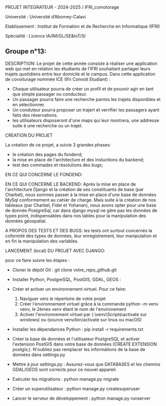 PROJET INTEGRATEUR - 2024-2025 / IFRI_comotorage

Université : Université d’Abomey-Calavi 

Etablissement : Institut de Formation et de Recherche en Informatique (IFRI) 

Spécialité : Licence IA/IM/GL/SE&IoT/SI

Groupe n°13:
  -

DESCRIPTION:
Le projet de cette année consiste à réaliser une application web qui met en relation les étudiants de l’IFRI souhaitant partager leurs trajets quotidiens entre leur domicile et le campus. Dans cette application de covoiturage nommée ICE (Ifri Convoit Etudiant) :
  - Chaque utilisateur pourra de créer un profil et de pouvoir agir en tant que simple passager ou conducteur.
  - Un passager pourra faire une recherche parmis les trajets disponibles et en sélectionner.
  - Un conduteur pourra proposer un trajert et verrifier les passagers ayant faits des réservations.
  - les utilisateurs disposeront d'une maps qui leur montrera, une addresse suite à une recherche ou un trajet.


CREATION DU PROJET

La création de ce projet, a suivie 3 grandes phases:
  - le création des pages du fondend;
  - la mise en place de l'architecture et des instuctions du backend;
  - test des commades et résolutions des bugs;

EN CE QUI CONCERNE LE FONDEND: 


EN CE QUI CONCERNE LE BACKEND:
Après la mise en place de l'architecture Django et la création de ses constituants de base (par Charbel), nous sommes passer à la mise en place d'une base de données MySql conformement au cahier de charge. Mais suite à la création de nos tableaux (par Charbel, Fidel et Yohanan), nous avons opter pour une base de donnée PostgreSql, car dans django mysql ne gère pas les données de types point, indispensables dans nos tables pour la manipulation des données géospatial.


A PROPOS DES TESTS ET DES BUGS:
les tests ont surtout concernés la coformité des types de données, leur enregistrement, leur manipulation et en fin la manipulation des variables.


LANCEMENT (local) DU PROJET AVEC DJANGO:

pour ce faire suivre les étapes :
  - Cloner le dépôt Git : git clone votre_repo_github.git

  - Installer Python, PostgreSQL, PostGIS, GDAL, GEOS : 

  - Créer et activer un environnement virtuel. Pour ce faire:
      1. Naviguer vers le répertoire de votre projet
      2. Créer l'environnement virtuel grâce à la commande python -m venv venv, le 2èmes venv étant le nom de l'environement
      3. Activer l'environnement virtuel par 
      (.\venv\Scripts\activate sur windows) ou (source venv/bin/activate sur linus ou macOS)

  - Installer les dépendances Python : pip install -r requirements.txt

  - Créer la base de données et l'utilisateur PostgreSQL et activer l'extension PostGIS  dans votre base de données (CREATE EXTENSION postgis;). N'oubliez pas remplacer les informations de la base de données dans settings.py

  - Mettre à jour settings.py : Assurez-vous que DATABASES et les chemins GDAL/GEOS sont corrects pour ce nouvel appareil.

  - Exécuter les migrations : python manage.py migrate

  - Créer un superutilisateur : python manage.py createsuperuser

  - Lancer le serveur de développement : python manage.py runserver



